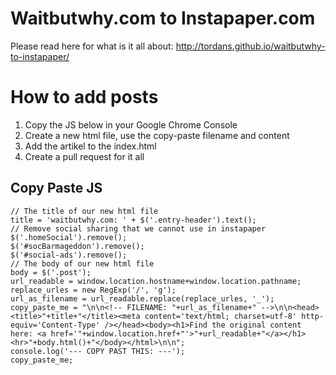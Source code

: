 # Waitbutwhy.com to Instapaper.com

Please read here for what is it all about:
http://tordans.github.io/waitbutwhy-to-instapaper/

# How to add posts

1. Copy the JS below in your Google Chrome Console
2. Create a new html file, use the copy-paste filename and content
3. Add the artikel to the index.html
4. Create a pull request for it all

## Copy Paste JS

```
// The title of our new html file
title = 'waitbutwhy.com: ' + $('.entry-header').text();
// Remove social sharing that we cannot use in instapaper
$('.homeSocial').remove();
$('#socBarmageddon').remove();
$('#social-ads').remove();
// The body of our new html file
body = $('.post');
url_readable = window.location.hostname+window.location.pathname;
replace_urles = new RegExp('/', 'g');
url_as_filename = url_readable.replace(replace_urles, '_');
copy_paste_me = "\n\n<!-- FILENAME: "+url_as_filename+" -->\n\n<head><title>"+title+"</title><meta content='text/html; charset=utf-8' http-equiv='Content-Type' /></head><body><h1>Find the original content here: <a href='"+window.location.href+"'>"+url_readable+"</a></h1><hr>"+body.html()+"</body></html>\n\n";
console.log('--- COPY PAST THIS: ---');
copy_paste_me;
```
